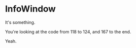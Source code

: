 InfoWindow
==========

It's something.


You're looking at the code from 118 to 124, and 167 to the end.

Yeah.
